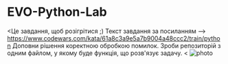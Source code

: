 # EVO-Python-Lab
<Це завдання, щоб розігрітися ;)
Текст завдання за посиланням --> https://www.codewars.com/kata/61a8c3a9e5a7b9004a48ccc2/train/python
Доповни рішення коректною обробкою помилок.
Зроби репозиторій з одним файлом, у якому буде функція, що розв'язує задачу.
<
![photo](https://user-images.githubusercontent.com/75033218/149925873-7dcfa342-4be3-4380-b9e2-c434254d6c31.jpg)
